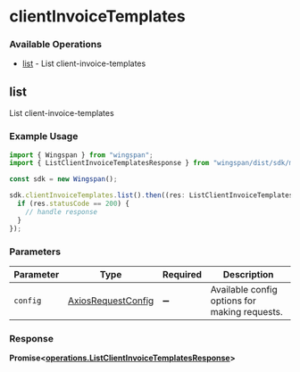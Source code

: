 # clientInvoiceTemplates

### Available Operations

* [list](#list) - List client-invoice-templates

## list

List client-invoice-templates

### Example Usage

```typescript
import { Wingspan } from "wingspan";
import { ListClientInvoiceTemplatesResponse } from "wingspan/dist/sdk/models/operations";

const sdk = new Wingspan();

sdk.clientInvoiceTemplates.list().then((res: ListClientInvoiceTemplatesResponse) => {
  if (res.statusCode == 200) {
    // handle response
  }
});
```

### Parameters

| Parameter                                                    | Type                                                         | Required                                                     | Description                                                  |
| ------------------------------------------------------------ | ------------------------------------------------------------ | ------------------------------------------------------------ | ------------------------------------------------------------ |
| `config`                                                     | [AxiosRequestConfig](https://axios-http.com/docs/req_config) | :heavy_minus_sign:                                           | Available config options for making requests.                |


### Response

**Promise<[operations.ListClientInvoiceTemplatesResponse](../../models/operations/listclientinvoicetemplatesresponse.md)>**

